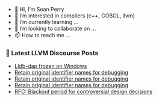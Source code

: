- 👋 Hi, I’m Sean Perry
- 👀 I’m interested in compilers (c++, COBOL, llvm)
- 🌱 I’m currently learning ...
- 💞️ I’m looking to collaborate on ...
- 📫 How to reach me ...

<!---
s66perry/s66perry is a ✨ special ✨ repository because its `README.md` (this file) appears on your GitHub profile.
You can click the Preview link to take a look at your changes.
--->
### 📕 Latest LLVM Discourse Posts

<!-- DISCOURSE-LLVM:START -->
- [Lldb-dap frozen on Windows](https://discourse.llvm.org/t/lldb-dap-frozen-on-windows/83652#post_4)
- [Retain original identifier names for debugging](https://discourse.llvm.org/t/retain-original-identifier-names-for-debugging/76417?page=3#post_51)
- [Retain original identifier names for debugging](https://discourse.llvm.org/t/retain-original-identifier-names-for-debugging/76417?page=3#post_50)
- [Retain original identifier names for debugging](https://discourse.llvm.org/t/retain-original-identifier-names-for-debugging/76417?page=3#post_49)
- [RFC: Blackout period for controversial design decisions](https://discourse.llvm.org/t/rfc-blackout-period-for-controversial-design-decisions/83670#post_3)
<!-- DISCOURSE-LLVM:END -->
